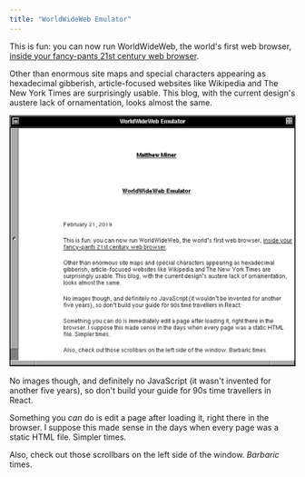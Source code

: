 ```yaml
---
title: "WorldWideWeb Emulator"
---
```


This is fun: you can now run WorldWideWeb, the world's first web browser, [inside your fancy-pants 21st century web browser](https://worldwideweb.cern.ch).

Other than enormous site maps and special characters appearing as hexadecimal gibberish, article-focused websites like Wikipedia and The New York Times are surprisingly usable. This blog, with the current design's austere lack of ornamentation, looks almost the same.

![WorldWideWeb emulator showing this blog post](/images/worldwideweb-emulator.png)

No images though, and definitely no JavaScript (it wasn't invented for another five years), so don't build your guide for 90s time travellers in React.

Something you *can* do is edit a page after loading it, right there in the browser. I suppose this made sense in the days when every page was a static HTML file. Simpler times.

Also, check out those scrollbars on the left side of the window. *Barbaric* times.
